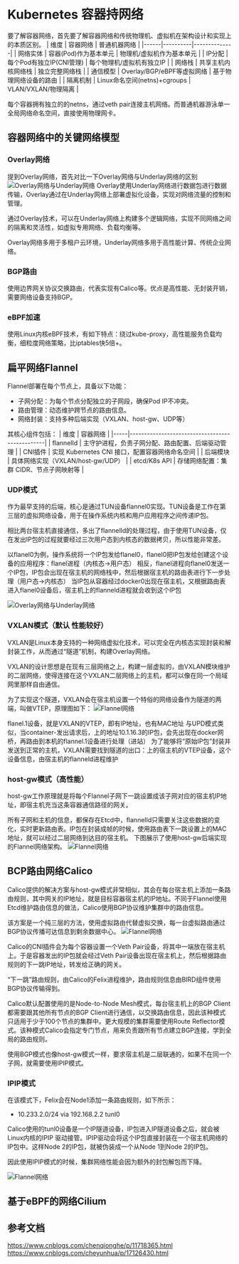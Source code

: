 # Kubernetes 容器持网络
要了解容器网络，首先要了解容器网络和传统物理机、虚拟机在架构设计和实现上的本质区别。
| 维度 | 容器网络 | 普通机器网络 |
|------|----------|--------------|
| 网络实体 | 容器(Pod)作为基本单元 | 物理机/虚拟机作为基本单元 |
| IP分配 | 每个Pod有独立IP(CNI管理) | 每个物理机/虚拟机有独立IP |
| 网络栈 | 共享主机内核网络栈 | 独立完整网络栈 |
| 通信模型 | Overlay/BGP/eBPF等虚拟网络 | 基于物理网络设备的路由 |
| 隔离机制 | Linux命名空间(netns)+cgroups | VLAN/VXLAN/物理隔离 |

每个容器拥有独立的的netns，通过veth pair连接主机网络。而普通机器游泳单一全局网络命名空间，直接使用物理网卡。

## 容器网络中的关键网络模型
### Overlay网络
提到Overlay网络，首先对比一下Overlay网络与Underlay网络的区别
![Overlay网络与Underlay网络](images/03overlay.png)
Overlay使用Underlay网络进行数据包进行数据传输，Overlay通过在Underlay网络上部署虚拟化设备，实现对网络流量的控制和管理。

通过Overlay技术，可以在Underlay网络上构建多个逻辑网络，实现不同网络之间的隔离和灵活性，如虚拟专用网络、负载均衡等。

Overlay网络多用于多租户云环境，Underlay网络多用于高性能计算、传统企业网络。


### BGP路由
使用边界网关协议交换路由，代表实现有Calico等。优点是高性能、无封装开销，需要网络设备支持BGP。

### eBPF加速
使用Linux内核eBPF技术，有如下特点：绕过kube-proxy，高性能服务负载均衡，细粒度网络策略，比iptables快5倍+。

## 扁平网络Flannel
Flannel部署在每个节点上，具备以下功能：
- 子网分配：为每个节点分配独立的子网段，确保Pod IP不冲突。
- 路由管理：动态维护跨节点的路由信息。
- 网络封装：支持多种后端实现（VXLAN、host-gw、UDP等）

其核心组件包括：
| 维度 |                容器网络                         | 
|-----|------------------------------------------------|
| flannelId | 主守护进程，负责子网分配、路由配置、后端驱动管理 |
| CNI插件 | 实现 Kubernetes CNI 接口，配置容器网络命名空间 |
| 后端模块 |           具体网络实现（VXLAN/host-gw/UDP） |
| etcd/K8s API	 | 存储网络配置：集群 CIDR、节点子网映射等 |

### UDP模式
作为最早支持的后端，核心是通过TUN设备flannel0实现。TUN设备是工作在第三层的虚拟网络设备，用于在操作系统内核和用户应用程序之间传递IP包。

相比两台宿主机直接通信，多出了flannelId的处理过程，由于使用TUN设备，仅在发出IP包的过程就要经过三次用户态到内核态的数据拷贝，所以性能非常差。

以flanel0为例，操作系统将一个IP包发给flanel0，flanel0把IP包发给创建这个设备的应用程序：flanel进程（内核态->用户态）
相反，flanel进程向flanel0发送一个IP包，IP包会出现在宿主机的网络栈中，然后根据宿主机的路由表进行下一步处理（用户态->内核态）
当IP包从容器经过docker0出现在宿主机，又根据路由表进入flanel0设备后，宿主机上的flanneld进程就会收到这个IP包

![Overlay网络与Underlay网络](images/03flanneludp.png)

### VXLAN模式（默认 性能较好）
VXLAN是Linux本身支持的一种网络虚拟化技术，可以完全在内核态实现封装和解封装工作，从而通过“隧道”机制，构建Overlay网络。

VXLAN的设计思想是在现有三层网络之上，构建一层虚拟的，由VXLAN模块维护的二层网络，使得连接在这个VXLAN二层网络上的主机，都可以像在同一个局域网里那样自由通信。

为了实现这个隧道，VXLAN会在宿主机设置一个特俗的网络设备作为隧道的两端，叫做VTEP，原理图如下：
![Flannel网络](images/03flannel_vxlan.png)

flanel.1设备，就是VXLAN的VTEP，即有IP地址，也有MAC地址
与UPD模式类似，当container-发出请求后，上的地址10.1.16.3的IP包，会先出现在docker网桥，再路由到本机的flannel.1设备进行处理（进站）
为了能够将“原始IP包”封装并发送到正常的主机，VXLAN需要找到隧道的出口：上的宿主机的VTEP设备，这个设备信息，由宿主机的flanneld进程维护

### host-gw模式（高性能）
host-gw工作原理就是将每个Flannel子网下一跳设置成该子网对应的宿主机IP地址，即宿主机充当这条容器通信路径的网关。

所有子网和主机的信息，都保存在Etcd中，flannelId只需要关注这些数据的变化，实时更新路由表。IP包在封装成帧的时候，使用路由表下一跳设置上的MAC地址，就可以经过二层网络到达目的宿主机。
下图展示了使用host-gw后端实现的Flannel网络架构。
![Flannel网络](images/03flannel.png)

## BCP路由网络Calico
Calico提供的解决方案与host-gw模式非常相似，其会在每台宿主机上添加一条路由规则，其中网关的IP地址，就是目标容器宿主机的IP地址。不同于Flannel使用Etcd维护路由信息的做法，Calico使用BGP协议维护集群中的路由信息。

该方案是一个纯三层的方法，使用虚拟路由代替虚拟交换，每一台虚拟路由通过BGP协议传播可达信息到剩余数据中心。
![Flannel网络](images/03calico.png)

Calico的CNI插件会为每个容器设置一个Veth Pair设备，将其中一端放在宿主机上。于是容器发出的IP包就会经过Veth Pair设备出现在宿主机上，然后根据路由规则的下一跳IP地址，转发给正确的网关。

“下一跳”路由规则，由Calico的Felix进程维护，路由规则信息由BIRD组件使用BGP协议传输得到。

Calico默认配置使用的是Node-to-Node Mesh模式，每台宿主机上的BGP Client都需要跟其他所有节点的BGP Client进行通信，以交换路由信息，因此该种模式只适用于少于100个节点的集群中。更大规模的集群需要使用Route Reflector模式。该种模式Calico会指定专门节点，用来负责跟所有节点建立BGP连接，学到全局的路由规则。

使用BGP模式也像host-gw模式一样，要求宿主机是二层联通的，如果不在同一个子网，就需要使用IPIP模式。

### IPIP模式
在该模式下，Felix会在Node1添加一条路由规则，如下所示：<br>
- 10.233.2.0/24 via 192.168.2.2 tunl0

Calico使用的tunl0设备是一个IP隧道设备，IP包进入IP隧道设备之后，就会被 Linux内核的IPIP 驱动接管。IPIP驱动会将这个IP包直接封装在一个宿主机网络的IP包中。这样Node 2的IP包，就被伪装成一个从Node 1到Node 2的IP包。

因此使用IPIP模式的时候，集群网络性能会因为额外的封包解包而下降。

![Flannel网络](images/03calico_ipip.png)
## 基于eBPF的网络Cilium


## 参考文档
https://www.cnblogs.com/chenqionghe/p/11718365.html
https://www.cnblogs.com/cheyunhua/p/17126430.html


